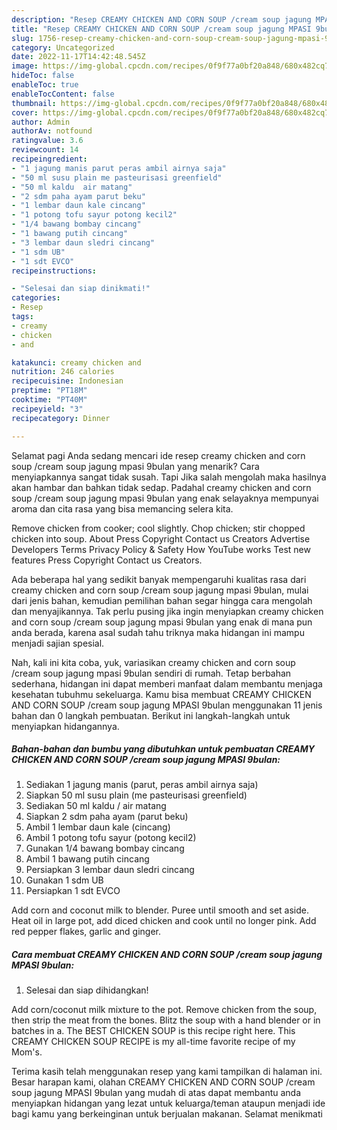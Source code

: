 ```yaml
---
description: "Resep CREAMY CHICKEN AND CORN SOUP /cream soup jagung MPASI 9bulan yang Sempurna, Buat Buka Puasa Bikin Ngiler"
title: "Resep CREAMY CHICKEN AND CORN SOUP /cream soup jagung MPASI 9bulan yang Sempurna, Buat Buka Puasa Bikin Ngiler"
slug: 1756-resep-creamy-chicken-and-corn-soup-cream-soup-jagung-mpasi-9bulan-yang-sempurna-buat-buka-puasa-bikin-ngiler
category: Uncategorized
date: 2022-11-17T14:42:48.545Z
image: https://img-global.cpcdn.com/recipes/0f9f77a0bf20a848/680x482cq70/creamy-chicken-and-corn-soup-cream-soup-jagung-mpasi-9bulan-foto-resep-utama.jpg
hideToc: false
enableToc: true
enableTocContent: false
thumbnail: https://img-global.cpcdn.com/recipes/0f9f77a0bf20a848/680x482cq70/creamy-chicken-and-corn-soup-cream-soup-jagung-mpasi-9bulan-foto-resep-utama.jpg
cover: https://img-global.cpcdn.com/recipes/0f9f77a0bf20a848/680x482cq70/creamy-chicken-and-corn-soup-cream-soup-jagung-mpasi-9bulan-foto-resep-utama.jpg
author: Admin
authorAv: notfound
ratingvalue: 3.6
reviewcount: 14
recipeingredient:
- "1 jagung manis parut peras ambil airnya saja"
- "50 ml susu plain me pasteurisasi greenfield"
- "50 ml kaldu  air matang"
- "2 sdm paha ayam parut beku"
- "1 lembar daun kale cincang"
- "1 potong tofu sayur potong kecil2"
- "1/4 bawang bombay cincang"
- "1 bawang putih cincang"
- "3 lembar daun sledri cincang"
- "1 sdm UB"
- "1 sdt EVCO"
recipeinstructions:

- "Selesai dan siap dinikmati!"
categories:
- Resep
tags:
- creamy
- chicken
- and

katakunci: creamy chicken and 
nutrition: 246 calories
recipecuisine: Indonesian
preptime: "PT18M"
cooktime: "PT40M"
recipeyield: "3"
recipecategory: Dinner

---
```



Selamat pagi Anda sedang mencari ide resep creamy chicken and corn soup /cream soup jagung mpasi 9bulan yang menarik? Cara menyiapkannya sangat tidak susah. Tapi Jika salah mengolah maka hasilnya akan hambar dan bahkan tidak sedap. Padahal creamy chicken and corn soup /cream soup jagung mpasi 9bulan yang enak selayaknya mempunyai aroma dan cita rasa yang bisa memancing selera kita.


Remove chicken from cooker; cool slightly. Chop chicken; stir chopped chicken into soup. About Press Copyright Contact us Creators Advertise Developers Terms Privacy Policy &amp; Safety How YouTube works Test new features Press Copyright Contact us Creators.

Ada beberapa hal yang sedikit banyak mempengaruhi kualitas rasa dari creamy chicken and corn soup /cream soup jagung mpasi 9bulan, mulai dari jenis bahan, kemudian pemilihan bahan segar hingga cara mengolah dan menyajikannya. Tak perlu pusing jika ingin menyiapkan creamy chicken and corn soup /cream soup jagung mpasi 9bulan yang enak di mana pun anda berada, karena asal sudah tahu triknya maka hidangan ini mampu menjadi sajian spesial.


Nah, kali ini kita coba, yuk, variasikan creamy chicken and corn soup /cream soup jagung mpasi 9bulan sendiri di rumah. Tetap berbahan sederhana, hidangan ini dapat memberi manfaat dalam membantu menjaga kesehatan tubuhmu sekeluarga. Kamu bisa membuat CREAMY CHICKEN AND CORN SOUP /cream soup jagung MPASI 9bulan menggunakan 11 jenis bahan dan 0 langkah pembuatan. Berikut ini langkah-langkah untuk menyiapkan hidangannya.

<!--inarticleads1-->

##### Bahan-bahan dan bumbu yang dibutuhkan untuk pembuatan CREAMY CHICKEN AND CORN SOUP /cream soup jagung MPASI 9bulan:

1. Sediakan 1 jagung manis (parut, peras ambil airnya saja)
1. Siapkan 50 ml susu plain (me pasteurisasi greenfield)
1. Sediakan 50 ml kaldu / air matang
1. Siapkan 2 sdm paha ayam (parut beku)
1. Ambil 1 lembar daun kale (cincang)
1. Ambil 1 potong tofu sayur (potong kecil2)
1. Gunakan 1/4 bawang bombay cincang
1. Ambil 1 bawang putih cincang
1. Persiapkan 3 lembar daun sledri cincang
1. Gunakan 1 sdm UB
1. Persiapkan 1 sdt EVCO


Add corn and coconut milk to blender. Puree until smooth and set aside. Heat oil in large pot, add diced chicken and cook until no longer pink. Add red pepper flakes, garlic and ginger. 

<!--inarticleads2-->

##### Cara membuat CREAMY CHICKEN AND CORN SOUP /cream soup jagung MPASI 9bulan:


1. Selesai dan siap dihidangkan!

Add corn/coconut milk mixture to the pot. Remove chicken from the soup, then strip the meat from the bones. Blitz the soup with a hand blender or in batches in a. The BEST CHICKEN SOUP is this recipe right here. This CREAMY CHICKEN SOUP RECIPE is my all-time favorite recipe of my Mom&#39;s. 

Terima kasih telah menggunakan resep yang kami tampilkan di halaman ini. Besar harapan kami, olahan CREAMY CHICKEN AND CORN SOUP /cream soup jagung MPASI 9bulan yang mudah di atas dapat membantu anda menyiapkan hidangan yang lezat untuk keluarga/teman ataupun menjadi ide bagi kamu yang berkeinginan untuk berjualan makanan. Selamat menikmati
